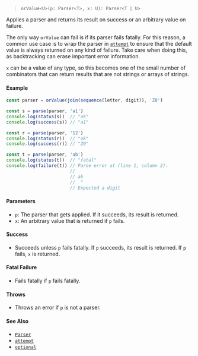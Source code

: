 <!--
 Copyright (c) 2020 Thomas J. Otterson
 
 This software is released under the MIT License.
 https://opensource.org/licenses/MIT
-->

> `orValue<U>(p: Parser<T>, x: U): Parser<T | U>`

Applies a parser and returns its result on success or an arbitrary value on failure.

The only way `orValue` can fail is if its parser fails fatally. For this reason, a common use case is to wrap the parser in [`attempt`](attempt.md) to ensure that the default value is always returned on any kind of failure. Take care when doing this, as backtracking can erase important error information.

`x` can be a value of any type, so this becomes one of the small number of combinators that can return results that are not strings or arrays of strings.

#### Example

```javascript
const parser = orValue(join(sequence(letter, digit)), 'Z0')

const s = parse(parser, 'a1')
console.log(status(s))  // "ok"
console.log(success(s)) // "a1"

const r = parse(parser, '12')
console.log(status(r))  // "ok"
console.log(success(r)) // "Z0"

const t = parse(parser, 'ab')
console.log(status(t))  // "fatal"
console.log(failure(t)) // Parse error at (line 1, column 2):
                        //
                        // ab
                        //  ^
                        // Expected a digit
```

#### Parameters

* `p`: The parser that gets applied. If it succeeds, its result is returned.
* `x`: An arbitrary value that is returned if `p` fails.

#### Success

* Succeeds unless `p` fails fatally. If `p` succeeds, its result is returned. If `p` fails, `x` is returned.

#### Fatal Failure

* Fails fatally if `p` fails fatally.

#### Throws

* Throws an error if `p` is not a parser.

#### See Also

* [`Parser`](../types/parser.md)
* [`attempt`](attempt.md)
* [`optional`](optional.md)